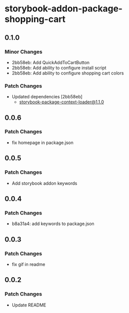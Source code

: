 # storybook-addon-package-shopping-cart

## 0.1.0

### Minor Changes

- 2bb58eb: Add QuickAddToCartButton
- 2bb58eb: Add ability to configure install script
- 2bb58eb: Add ability to configure shopping cart colors

### Patch Changes

- Updated dependencies [2bb58eb]
  - storybook-package-context-loader@1.1.0

## 0.0.6

### Patch Changes

- fix homepage in package.json

## 0.0.5

### Patch Changes

- Add storybook addon keywords

## 0.0.4

### Patch Changes

- b8a31a4: add keywords to package.json

## 0.0.3

### Patch Changes

- fix gif in readme

## 0.0.2

### Patch Changes

- Update README
